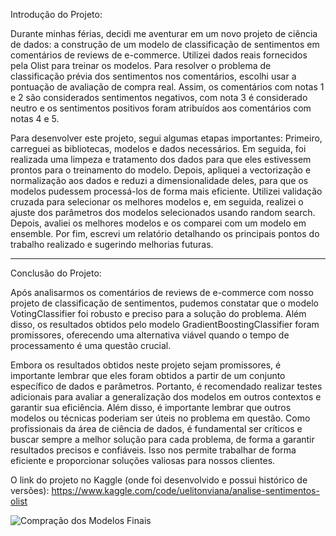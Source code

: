 Introdução do Projeto:

Durante minhas férias, decidi me aventurar em um novo projeto de ciência de dados: a construção de um modelo de classificação de sentimentos em comentários de reviews de e-commerce. Utilizei dados reais fornecidos pela Olist para treinar os modelos. Para resolver o problema de classificação prévia dos sentimentos nos comentários, escolhi usar a pontuação de avaliação de compra real. Assim, os comentários com notas 1 e 2 são considerados sentimentos negativos, com nota 3 é considerado neutro e os sentimentos positivos foram atribuídos aos comentários com notas 4 e 5.

Para desenvolver este projeto, segui algumas etapas importantes: Primeiro, carreguei as bibliotecas, modelos e dados necessários. Em seguida, foi realizada uma limpeza e tratamento dos dados para que eles estivessem prontos para o treinamento do modelo. Depois, apliquei a vectorização e normalização aos dados e reduzi a dimensionalidade deles, para que os modelos pudessem processá-los de forma mais eficiente. Utilizei validação cruzada para selecionar os melhores modelos e, em seguida, realizei o ajuste dos parâmetros dos modelos selecionados usando random search. Depois, avaliei os melhores modelos e os comparei com um modelo em ensemble. Por fim, escrevi um relatório detalhando os principais pontos do trabalho realizado e sugerindo melhorias futuras.


---

Conclusão do Projeto:

Após analisarmos os comentários de reviews de e-commerce com nosso projeto de classificação de sentimentos, pudemos constatar que o modelo VotingClassifier foi robusto e preciso para a solução do problema. Além disso, os resultados obtidos pelo modelo GradientBoostingClassifier foram promissores, oferecendo uma alternativa viável quando o tempo de processamento é uma questão crucial.

Embora os resultados obtidos neste projeto sejam promissores, é importante lembrar que eles foram obtidos a partir de um conjunto específico de dados e parâmetros. Portanto, é recomendado realizar testes adicionais para avaliar a generalização dos modelos em outros contextos e garantir sua eficiência. Além disso, é importante lembrar que outros modelos ou técnicas poderiam ser úteis no problema em questão. Como profissionais da área de ciência de dados, é fundamental ser críticos e buscar sempre a melhor solução para cada problema, de forma a garantir resultados precisos e confiáveis. Isso nos permite trabalhar de forma eficiente e proporcionar soluções valiosas para nossos clientes.

O link do projeto no Kaggle (onde foi desenvolvido e possui histórico de versões):
https://www.kaggle.com/code/uelitonviana/analise-sentimentos-olist

![Compração dos Modelos Finais](https://cdn.discordapp.com/attachments/1068910706314989590/1068910882693861396/nFull_metricas_teste.png)



